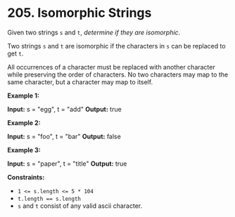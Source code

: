# 205. Isomorphic Strings 

Given two strings `s` and `t`, _determine if they are isomorphic_.

Two strings `s` and `t` are isomorphic if the characters in `s` can be replaced to get `t`.

All occurrences of a character must be replaced with another character while preserving the order of characters. No two characters may map to the same character, but a character may map to itself.

**Example 1:**

**Input:** s = "egg", t = "add"
**Output:** true

**Example 2:**

**Input:** s = "foo", t = "bar"
**Output:** false

**Example 3:**

**Input:** s = "paper", t = "title"
**Output:** true

**Constraints:**

- `1 <= s.length <= 5 * 104`
- `t.length == s.length`
- `s` and `t` consist of any valid ascii character.